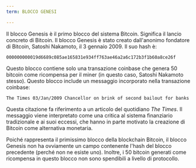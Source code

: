 ```yaml
---
term: BLOCCO GENESI

---
```

Il blocco Genesis è il primo blocco del sistema Bitcoin. Significa il lancio concreto di Bitcoin. Il blocco Genesis è stato creato dall'anonimo fondatore di Bitcoin, Satoshi Nakamoto, il 3 gennaio 2009. Il suo hash è:

```text
000000000019d6689c085ae165831e934ff763ae46a2a6c172b3f1b60a8ce26f
```

Questo blocco contiene solo una transazione coinbase che genera 50 bitcoin come ricompensa per il miner (in questo caso, Satoshi Nakamoto stesso). Questo blocco include un messaggio incorporato nella transazione coinbase:

```text
The Times 03/Jan/2009 Chancellor on brink of second bailout for banks
```

Questa citazione fa riferimento a un articolo del quotidiano *The Times*. Il messaggio viene interpretato come una critica al sistema finanziario tradizionale e ai suoi eccessi, che hanno in parte motivato la creazione di Bitcoin come alternativa monetaria.

Poiché rappresenta il primissimo blocco della blockchain Bitcoin, il blocco Genesis non ha ovviamente un campo contenente l'hash del blocco precedente (perché non ne esiste uno). Inoltre, i 50 bitcoin generati come ricompensa in questo blocco non sono spendibili a livello di protocollo.
